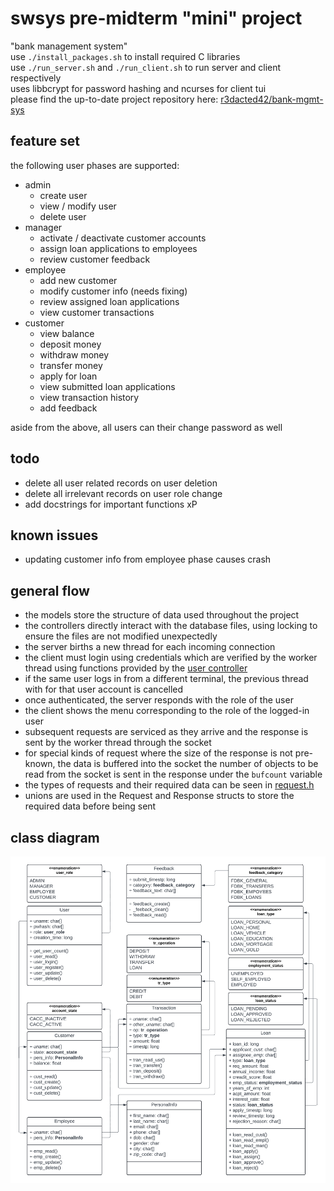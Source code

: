 # swsys pre-midterm "mini" project
"bank management system"  
use `./install_packages.sh` to install required C libraries  
use `./run_server.sh` and `./run_client.sh` to run server and client respectively  
uses libbcrypt for password hashing and ncurses for client tui  
please find the up-to-date project repository here: [r3dacted42/bank-mgmt-sys](https://github.com/r3dacted42/bank-mgmt-sys)  

## feature set
the following user phases are supported:  
- admin
    - create user
    - view / modify user
    - delete user
- manager
    - activate / deactivate customer accounts
    - assign loan applications to employees
    - review customer feedback
- employee
    - add new customer
    - modify customer info (needs fixing)
    - review assigned loan applications
    - view customer transactions
- customer
    - view balance
    - deposit money
    - withdraw money
    - transfer money
    - apply for loan
    - view submitted loan applications
    - view transaction history
    - add feedback  

aside from the above, all users can their change password as well

## todo
- delete all user related records on user deletion
- delete all irrelevant records on user role change
- add docstrings for important functions xP

## known issues
- updating customer info from employee phase causes crash

## general flow
- the models store the structure of data used throughout the project
- the controllers directly interact with the database files, using locking to ensure the files are not modified unexpectedly
- the server births a new thread for each incoming connection
- the client must login using credentials which are verified by the worker thread using functions provided by 
the [user controller](https://github.com/r3dacted42/bank-mgmt-sys/blob/master/controller/user.h)
- if the same user logs in from a different terminal, the previous thread with for that user account is cancelled
- once authenticated, the server responds with the role of the user
- the client shows the menu corresponding to the role of the logged-in user
- subsequent requests are serviced as they arrive and the response is sent by the worker thread through the socket
- for special kinds of request where the size of the response is not pre-known, the data is buffered into the socket 
the number of objects to be read from the socket is sent in the response under the `bufcount` variable
- the types of requests and their required data can be seen in [request.h](https://github.com/r3dacted42/bank-mgmt-sys/blob/master/model/request.h)
- unions are used in the Request and Response structs to store the required data before being sent

## class diagram
![class_diagram.png](https://github.com/r3dacted42/bank-mgmt-sys/blob/master/class_diagram.png?raw=true)
